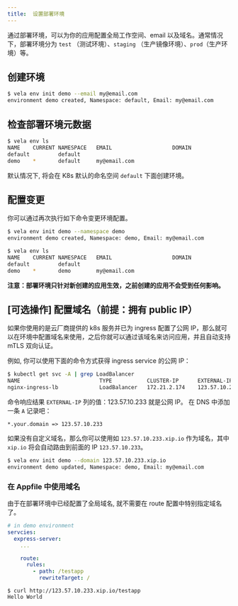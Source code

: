 ```yaml
---
title:  设置部署环境
---
```


通过部署环境，可以为你的应用配置全局工作空间、email 以及域名。通常情况下，部署环境分为 `test` （测试环境）、`staging` （生产镜像环境）、`prod`（生产环境）等。

## 创建环境

```bash
$ vela env init demo --email my@email.com
environment demo created, Namespace: default, Email: my@email.com
```

## 检查部署环境元数据

```bash
$ vela env ls
NAME   	CURRENT	NAMESPACE	EMAIL                	DOMAIN
default	       	default  	
demo   	*      	default  	my@email.com
```

默认情况下, 将会在 K8s 默认的命名空间 `default` 下面创建环境。

## 配置变更

你可以通过再次执行如下命令变更环境配置。

```bash
$ vela env init demo --namespace demo
environment demo created, Namespace: demo, Email: my@email.com
```

```bash
$ vela env ls
NAME   	CURRENT	NAMESPACE	EMAIL                	DOMAIN
default	       	default  	
demo   	*      	demo     	my@email.com
```

**注意：部署环境只针对新创建的应用生效，之前创建的应用不会受到任何影响。**

## [可选操作] 配置域名（前提：拥有 public IP）

如果你使用的是云厂商提供的 k8s 服务并已为 ingress 配置了公网 IP，那么就可以在环境中配置域名来使用，之后你就可以通过该域名来访问应用，并且自动支持 mTLS 双向认证。

例如, 你可以使用下面的命令方式获得 ingress service 的公网 IP：  


```bash
$ kubectl get svc -A | grep LoadBalancer
NAME                         TYPE           CLUSTER-IP      EXTERNAL-IP     PORT(S)                      AGE
nginx-ingress-lb             LoadBalancer   172.21.2.174    123.57.10.233   80:32740/TCP,443:32086/TCP   41d
```

命令响应结果 `EXTERNAL-IP` 列的值：123.57.10.233 就是公网 IP。 在 DNS 中添加一条 `A` 记录吧：

```
*.your.domain => 123.57.10.233
``` 

如果没有自定义域名，那么你可以使用如 `123.57.10.233.xip.io` 作为域名，其中 `xip.io` 将会自动路由到前面的 IP `123.57.10.233`。

```bash
$ vela env init demo --domain 123.57.10.233.xip.io
environment demo updated, Namespace: demo, Email: my@email.com
```

### 在 Appfile 中使用域名

由于在部署环境中已经配置了全局域名, 就不需要在 route 配置中特别指定域名了。

```yaml
# in demo environment
servcies:
  express-server:
    ...

    route:
      rules:
        - path: /testapp
          rewriteTarget: /
```

```
$ curl http://123.57.10.233.xip.io/testapp
Hello World
```

